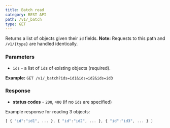 ```yaml
---
title: Batch read
category: REST API
path: /v1/_batch
type: GET
---
```


Returns a list of objects given their `id` fields.
**Note:** Requests to this path and `/v1/{type}` are handled identically.

### Parameters

- `ids` - a list of `id`s of existing objects (required).

**Example:** `GET /v1/_batch?ids=id1&ids=id2&ids=id3`

### Response

- **status codes** - `200`, `400` (if no `ids` are specified)

Example response for reading 3 objects:

```js
[ { "id":"id1", ... }, { "id":"id2", ... }, { "id":"id3", ... } ]
```